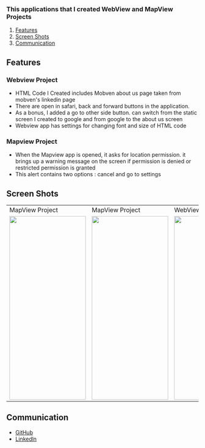 ### This applications that I created WebView and MapView Projects

1. [Features](#Features)
2. [Screen Shots](#ScreenShots)
3. [Communication](#Communication)

## Features<a name="Features"></a>
### Webview Project
- HTML Code I Created includes Mobven about us page taken from mobven's linkedin page
- There are open in safari, back and forward buttons in the application.
- As a bonus, I added a go to other side button. can switch from the static screen I created to google and from google to the about us screen
- Webview app has settings for changing font and size of HTML code
### Mapview Project
- When the Mapview app is opened, it asks for location permission. it brings up a warning message on the screen if permission is denied or restricted permission is granted
- This alert contains two options : cancel and go to settings

## Screen Shots <a name="ScreenShots"></a>
 <table>
  <tr>
    <td>MapView Project</td>
    <td>MapView Project</td>
    <td>WebView Project</td>

  </tr>
  </tr>
   <td><img src="https://user-images.githubusercontent.com/75203610/149127657-b3e8bae6-fac2-45c3-93e2-bc564d7ee51a.png" width=200 height=480></td>
   <td><img src="https://user-images.githubusercontent.com/75203610/149124392-8737d3af-0863-438c-941f-40f1d3b91300.png" width=200 height=480></td>
   <td><img src="https://user-images.githubusercontent.com/75203610/149554741-8732ec2e-711b-4fd4-aba3-ac55e2dccee5.png" width=200 height=480></td>

  </tr>
 </table>


## Communication <a name="Communication"></a>
- [GitHub](https://github.com/SaniyeToy)
- [Linkedln](https://www.linkedin.com/in/saniye-toy/)




